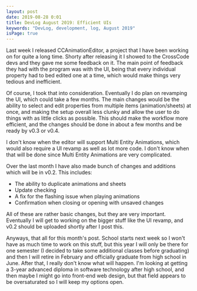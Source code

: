 ```yaml
---
layout: post
date: 2019-08-28 0:01
title: DevLog August 2019: Efficient UIs
keywords: "DevLog, development, log, August 2019"
isPage: true
---
```


Last week I released CCAnimationEditor, a project that I have been working on for quite a long time. Shorty after releasing it I showed to the CrossCode devs and they gave me some feedback on it. The main point of feedback they had with the program was with the UI, being that every individual property had to bed edited one at a time, which would make things very tedious and inefficient.

Of course, I took that into consideration. Eventually I do plan on revamping the UI, which could take a few months. The main changes would be the ability to select and edit properties from multiple items (animation/sheets) at once, and making the setup overall less clunky and allow the user to do things with as little clicks as possible. This should make the workflow more efficient, and the changes should be done in about a few months and be ready by v0.3 or v0.4.

I don't know when the editor will support Multi Entity Animations, which would also require a UI revamp as well as lot more code. I don't know when that will be done since Multi Entity Animations are very complicated. 

Over the last month I have also made bunch of changes and additions which will be in v0.2. This includes:

* The ability to duplicate animations and sheets
* Update checking
* A fix for the flashing issue when playing animations
* Confirmation when closing or opening with unsaved changes

All of these are rather basic changes, but they are very important. Eventually I will get to working on the bigger stuff like the UI revamp, and v0.2 should be uploaded shortly after I post this. 

Anyways, that all for this month's post. School starts next week so I won't have as much time to work on this stuff, but this year I will only be there for one semester (I decided to take some additional classes before graduating) and then I will retire in February and officially graduate from high school in June. After that, I really don't know what will happen. I'm looking at getting a 3-year advanced diploma in software technology after high school, and then maybe I might go into front-end web design, but that field appears to be oversaturated so I will keep my options open.